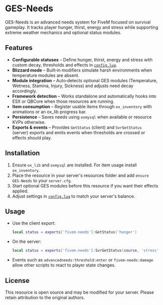 # GES-Needs

GES-Needs is an advanced needs system for FiveM focused on survival gameplay.  It tracks player hunger, thirst, energy and stress while supporting extreme weather mechanics and optional status modules.

## Features

- **Configurable statuses** – Define hunger, thirst, energy and stress with custom decay, thresholds and effects in [`config.lua`](config.lua).
- **Blizzard mode** – Built‑in modifiers simulate harsh environments when temperature modules are absent.
- **Module integration** – Auto‑detects optional GES modules (Temperature, Wetness, Stamina, Injury, Sickness) and adjusts need decay accordingly.
- **Framework detection** – Works standalone and automatically hooks into ESX or QBCore when those resources are running.
- **Item consumption** – Register usable items through `ox_inventory` with animations or an ox_lib progress bar.
- **Persistence** – Saves needs using `oxmysql` when available or resource KVPs otherwise.
- **Exports & events** – Provides `GetStatus` (client) and `SvrGetStatus` (server) exports and emits events when thresholds are crossed or effects should play.

## Installation

1. Ensure `ox_lib` and `oxmysql` are installed.  For item usage install `ox_inventory`.
2. Place the resource in your server's resources folder and add `ensure GES-Needs` to your `server.cfg`.
3. Start optional GES modules before this resource if you want their effects applied.
4. Adjust settings in [`config.lua`](config.lua) to match your server's balance.

## Usage

- Use the client export:

  ```lua
  local status = exports['fivem-needs']:GetStatus('hunger')
  ```

- On the server:

  ```lua
  local status = exports['fivem-needs']:SvrGetStatus(source, 'stress')
  ```

- Events such as `advancedneeds:threshold:enter` or `fivem-needs:damage` allow other scripts to react to player state changes.

## License

This resource is open source and may be modified for your server.  Please retain attribution to the original authors.

